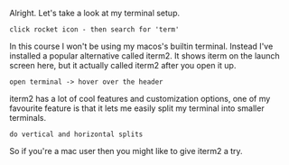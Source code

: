 Alright. Let's take a look at my terminal setup.

```
click rocket icon - then search for 'term'
```


In this course I won't be using my macos's builtin terminal. Instead I've installed a popular alternative called iterm2. It shows iterm on the launch screen here, but it actually called iterm2 after you open it up.

```
open terminal -> hover over the header
```


iterm2 has a lot of cool features and customization options, one of my favourite feature is that it lets me easily split my terminal into smaller terminals.

```
do vertical and horizontal splits
```

So if you're a mac user then you might like to give iterm2 a try.



